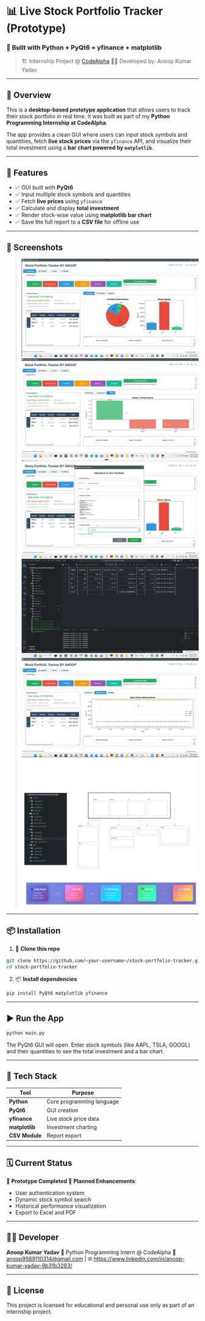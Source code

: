 # 📊 Live Stock Portfolio Tracker (Prototype)

### 🔧 Built with Python + PyQt6 + yfinance + matplotlib

> 🏗️ Internship Project @ [CodeAlpha](https://www.linkedin.com/company/codealpha/)
> 👨‍💻 Developed by: Anoop Kumar Yadav

---

## 🧠 Overview

This is a **desktop-based prototype application** that allows users to track their stock portfolio in real time. It was built as part of my **Python Programming Internship at CodeAlpha**.

The app provides a clean GUI where users can input stock symbols and quantities, fetch **live stock prices** via the `yfinance` API, and visualize their total investment using a **bar chart powered by `matplotlib`**.

---

## 🚀 Features

* ✅ GUI built with **PyQt6**
* ✅ Input multiple stock symbols and quantities
* ✅ Fetch **live prices** using `yfinance`
* ✅ Calculate and display **total investment**
* ✅ Render stock-wise value using **matplotlib bar chart**
* ✅ Save the full report to a **CSV file** for offline use

---

## 📸 Screenshots

> ![Screen 001](screenshots/001.png)
> ![Screen 001](screenshots/003.png)
> ![Screen 001](screenshots/005.png)
> ![Screen 001](screenshots/006.png)
> ![Screen 001](screenshots/992.png)
> ![SVG UI View](screenshots/flow.svg)

---

## 📦 Installation

1. 🔽 **Clone this repo**

```bash
git clone https://github.com/<your-username>/stock-portfolio-tracker.git
cd stock-portfolio-tracker
```

2. 📦 **Install dependencies**

```bash
pip install PyQt6 matplotlib yfinance
```

---

## ▶️ Run the App

```bash
python main.py
```

The PyQt6 GUI will open.
Enter stock symbols (like AAPL, TSLA, GOOGL) and their quantities to see the total investment and a bar chart.

---

## 🚰 Tech Stack

| Tool           | Purpose                   |
| -------------- | ------------------------- |
| **Python**     | Core programming language |
| **PyQt6**      | GUI creation              |
| **yfinance**   | Live stock price data     |
| **matplotlib** | Investment charting       |
| **CSV Module** | Report export             |

---

## 🗓️ Current Status

🧪 **Prototype Completed**
🔄 **Planned Enhancements**:

* User authentication system
* Dynamic stock symbol search
* Historical performance visualization
* Export to Excel and PDF

---

## 🧑‍💼 Developer

**Anoop Kumar Yadav**
📍 Python Programming Intern @ CodeAlpha
📧 anoop9569110314@gmail.com | 🌐 https://www.linkedin.com/in/anoop-kumar-yadav-9b31b3283/

---

## 📜 License

This project is licensed for educational and personal use only as part of an internship project.
